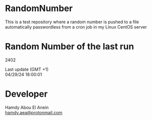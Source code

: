 # RandomNumber    
This is a test repository where a random number is pushed to a file automatically passwordless from a cron job in my Linux CentOS server    
# Random Number of the last run   
2402
      
Last update (GMT +1)    
04/29/24 18:00:01
# Developer    
Hamdy Abou El Anein   
hamdy.aea@protonmail.com
